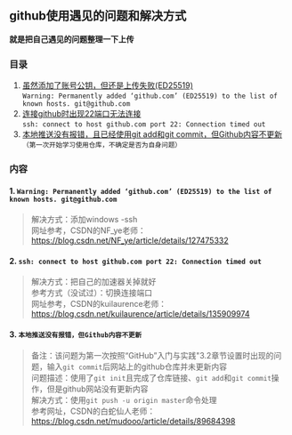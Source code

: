 ## github使用遇见的问题和解决方式
**就是把自己遇见的问题整理一下上传**
### 目录
1. [虽然添加了账号公钥，但还是上传失败(ED25519)](#1-warning-permanently-added-githubcom-ed25519-to-the-list-of-known-hosts-gitgithubcom)  
```Warning: Permanently added ‘github.com’ (ED25519) to the list of known hosts. git@github.com```
2. [连接github时出现22端口无法连接](#2-ssh-connect-to-host-githubcom-port-22-connection-timed-out)  
```ssh: connect to host github.com port 22: Connection timed out```  
3. [本地推送没有报错，且已经使用git add和git commit，但Github内容不更新](#3-本地推送没有报错但github内容不更新)  
```（第一次开始学习使用仓库，不确定是否为自身问题）```  

### 内容
#### 1. ```Warning: Permanently added ‘github.com’ (ED25519) to the list of known hosts. git@github.com```  
> 解决方式：添加windows -ssh  
> 网址参考，CSDN的NF_ye老师：https://blog.csdn.net/NF_ye/article/details/127475332  
#### 2. ```ssh: connect to host github.com port 22: Connection timed out```  
> 解决方式：把自己的加速器关掉就好  
> 参考方式（没试过）：切换连接端口  
> 网址参考，CSDN的kuilaurence老师：https://blog.csdn.net/kuilaurence/article/details/135909974  
#### 3. ```本地推送没有报错，但Github内容不更新```  
> 备注：该问题为第一次按照“GitHub”入门与实践"3.2章节设置时出现的问题，输入```git commit```后网站上的github仓库并未更新内容  
> 问题描述：使用了```git init```且完成了仓库链接、```git add```和```git commit```操作，但是github网站没有更新内容  
> 解决方式：使用```git push -u origin master```命令处理  
> 参考网址，CSDN的白蛇仙人老师：https://blog.csdn.net/mudooo/article/details/89684398  


